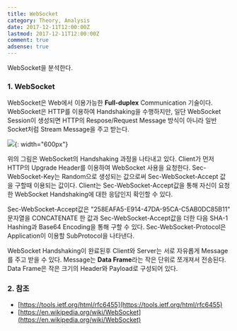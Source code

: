 ```yaml
---
title: WebSocket
category: Theory, Analysis
date: 2017-12-11T12:00:00Z
lastmod: 2017-12-11T12:00:00Z
comment: true
adsense: true
---
```


WebSocket을 분석한다.

### 1. WebSocket

WebSocket은 Web에서 이용가능한 **Full-duplex** Communication 기술이다. WebSocket은 HTTP를 이용하여 Handshaking을 수행하지만, 일단 WebSocket Session이 생성되면 HTTP의 Respose/Request Message 방식이 아니라 일반 Socket처럼 Stream Message을 주고 받는다.

![]({{site.baseurl}}/images/theory_analysis/WebSocket/WebSocket_Handshaking.PNG){: width="600px"}

위의 그림은 WebSocket의 Handshaking 과정을 나타내고 있다. Client가 먼저 HTTP의 Upgrade Header를 이용하여 WebSocket 사용을 요청한다. Sec-WebSocket-Key는 Random으로 생성되는 값으로써 Sec-WebSocket-Accept 값을 구할때 이용되는 값이다. Client는 Sec-WebSocket-Accept값을 통해 자신이 요청한 WebSocket Handshaking에 대한 응답인지 확인할 수 있다.

Sec-WebSocket-Accept값은 "258EAFA5-E914-47DA-95CA-C5AB0DC85B11" 문자열을 CONCATENATE 한 값과 Sec-WebSocket-Accept값을 더한 다음 SHA-1 Hashing과 Base64 Encoding을 통해 구할 수 있다. Sec-WebSocket-Protocol은 Application이 이용할 SubProtocol을 나타낸다.

WebSocket Handshaking이 완료된후 Client와 Server는 서로 자유롭게 Message를 주고 받을 수 있다. Message는 **Data Frame**라는 작은 단위로 쪼개져서 전송된다. Data Frame은 작은 크기의 Header와 Payload로 구성되어 있다.

### 2. 참조
* [https://tools.ietf.org/html/rfc6455](https://tools.ietf.org/html/rfc6455)
* [https://en.wikipedia.org/wiki/WebSocket](https://en.wikipedia.org/wiki/WebSocket)
